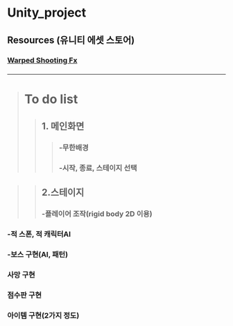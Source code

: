 # Unity_project

## Resources (유니티 에셋 스토어)
### [Warped Shooting Fx][link1]
[link1]: https://assetstore.unity.com/packages/2d/textures-materials/abstract/warped-shooting-fx-195246
### 

-------------------------------------------------------------
># To do list
>	>## 1. 메인화면
> > >### -무한배경
> > >### -시작, 종료, 스테이지 선택

>>## 2.스테이지
>>### -플레이어 조작(rigid body 2D 이용)
### -적 스폰, 적 캐릭터AI
### -보스 구현(AI, 패턴)
### 사망 구현
### 점수판 구현
### 아이템 구현(2가지 정도)
